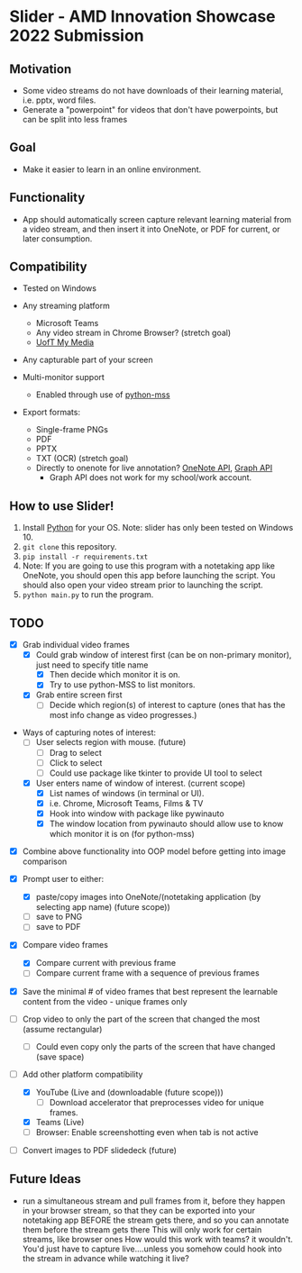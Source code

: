 # Slider - AMD Innovation Showcase 2022 Submission

## Motivation
- Some video streams do not have downloads of their learning material, i.e. pptx, word files.
- Generate a "powerpoint" for videos that don't have powerpoints, but can be split into less frames

## Goal
- Make it easier to learn in an online environment.

## Functionality
- App should automatically screen capture relevant learning material from a video stream, and then insert it into OneNote, or PDF for current, or later consumption.

## Compatibility
- Tested on Windows  
- Any streaming platform
  - Microsoft Teams
  - Any video stream in Chrome Browser? (stretch goal)
  - [UofT My Media](https://play.library.utoronto.ca/login)

- Any capturable part of your screen

- Multi-monitor support
  - Enabled through use of [python-mss](https://python-mss.readthedocs.io/examples.html)

- Export formats:
  - Single-frame PNGs
  - PDF
  - PPTX 
  - TXT (OCR) (stretch goal)
  - Directly to onenote for live annotation? [OneNote API](https://developer.microsoft.com/en-us/graph/get-started), [Graph API](https://developer.microsoft.com/en-us/graph/quick-start)
    - Graph API does not work for my school/work account.


## How to use Slider!
1. Install [Python](https://www.python.org/downloads/) for your OS. Note: slider has only been tested on Windows 10.  
2. `git clone` this repository.
3. `pip install -r requirements.txt`
4. Note: If you are going to use this program with a notetaking app like OneNote, you should open this app before launching the script.
You should also open your video stream prior to launching the script.
5. `python main.py` to run the program. 

## TODO

- [x] Grab individual video frames
  - [x] Could grab window of interest first (can be on non-primary monitor), just need to specify title name
    - [x] Then decide which monitor it is on.
    - [x] Try to use python-MSS to list monitors. 
  - [x] Grab entire screen first
    - [ ] Decide which region(s) of interest to capture (ones that has the most info change as video progresses.)

- Ways of capturing notes of interest:
  - [ ] User selects region with mouse. (future)
    - [ ] Drag to select
    - [ ] Click to select
    - [ ] Could use package like tkinter to provide UI tool to select
  
  - [x] User enters name of window of interest. (current scope)
    - [x] List names of windows (in terminal or UI).
    - [x] i.e. Chrome, Microsoft Teams, Films & TV
    - [x] Hook into window with package like pywinauto
    - [x] The window location from pywinauto should allow use to know which monitor it is on (for python-mss)

- [x] Combine above functionality into OOP model before getting into image comparison
  
- [x] Prompt user to either:
  - [x]  paste/copy images into OneNote/(notetaking application (by selecting app name) (future scope))
  - [ ]  save to PNG
  - [ ]  save to PDF

- [x] Compare video frames
    - [x] Compare current with previous frame
    - [ ] Compare current frame with a sequence of previous frames
- [x] Save the minimal # of video frames that best represent the learnable content from the video - unique frames only

- [ ] Crop video to only the part of the screen that changed the most (assume rectangular)
    - [ ] Could even copy only the parts of the screen that have changed (save space)

- [ ] Add other platform compatibility
    - [x] YouTube (Live and (downloadable (future scope)))
        - [ ] Download accelerator that preprocesses video for unique frames.
    - [x] Teams (Live)
    - [ ] Browser: Enable screenshotting even when tab is not active

- [ ] Convert images to PDF slidedeck (future)

## Future Ideas

- run a simultaneous stream and pull frames from it, 
before they happen in your browser stream, 
so that they can be exported into your notetaking app BEFORE the stream gets there, 
and so you can annotate them before the stream gets there
This will only work for certain streams, like browser ones
How would this work with teams? it wouldn't. You'd just have to capture live....unless you somehow
could hook into the stream in advance while watching it live?

